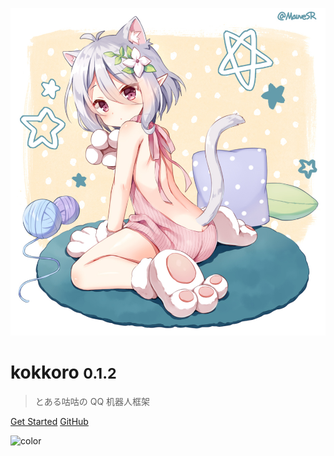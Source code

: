 ![logo](images/74237509.jpg ':size=260')

# kokkoro <small>0.1.2</small>

> とある咕咕の QQ 机器人框架

[Get Started](guide/start)
[GitHub](https://github.com/kokkorojs/kokkoro/)

![color](#ffffff)